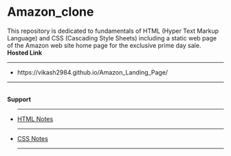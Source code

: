 # Amazon_clone
This repository is dedicated to fundamentals of HTML (Hyper Text Markup Language) and CSS (Cascading Style Sheets) including a static web page of the Amazon web site home page for the exclusive prime day sale.
<b>Hosted Link</b>
<hr>
<ul>
  <li>
    https://vikash2984.github.io/Amazon_Landing_Page/
  </li>
</ul>
<hr>

<br>
<b>Support</b>
<ul>
  <hr>
  <li>
    <a href = 'https://drive.google.com/file/d/1HJNu2YLAAmvlu0crRMFetwTEUpMAx39f/view?usp=drive_link'>HTML Notes</a>
  </li>
  <hr>
  <li>
    <a href = 'https://drive.google.com/file/d/1eUiu0I-Xst64SZXR7ZMqRCGsruSK0LIo/view?usp=drive_link'>CSS Notes</a> 
  </li>
  <hr>
</ul>
